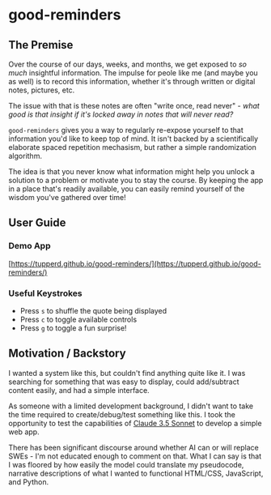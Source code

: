 # good-reminders

## The Premise
Over the course of our days, weeks, and months, we get exposed to *so much* insightful information. The impulse for peole like me (and maybe you as well) is to record this information, whether it's through written or digital notes, pictures, etc. 

The issue with that is these notes are often "write once, read never" - *what good is that insight if it's locked away in notes that will never read?*

`good-reminders` gives you a way to regularly re-expose yourself to that information you'd like to keep top of mind. It isn't backed by a scientifically elaborate spaced repetition mechasism, but rather a simple randomization algorithm. 

The idea is that you never know what information might help you unlock a solution to a problem or motivate you to stay the course. By keeping the app in a place that's readily available, you can easily remind yourself of the wisdom you've gathered over time!

## User Guide
### Demo App
[https://tupperd.github.io/good-reminders/](https://tupperd.github.io/good-reminders/)

### Useful Keystrokes
* Press `s` to shuffle the quote being displayed
* Press `c` to toggle available controls
* Press `g` to toggle a fun surprise!

## Motivation / Backstory
I wanted a system like this, but couldn't find anything quite like it. I was searching for something that was easy to display, could add/subtract content easily, and had a simple interface. 

As someone with a limited development background, I didn't want to take the time required to create/debug/test something like this. I took the opportunity to test the capabilities of [Claude 3.5 Sonnet](https://www.anthropic.com/news/claude-3-5-sonnet) to develop a simple web app. 

There has been significant discourse around whether AI can or will replace SWEs - I'm not educated enough to comment on that. What I can say is that I was floored by how easily the model could translate my pseudocode, narrative descriptions of what I wanted to functional HTML/CSS, JavaScript, and Python. 
